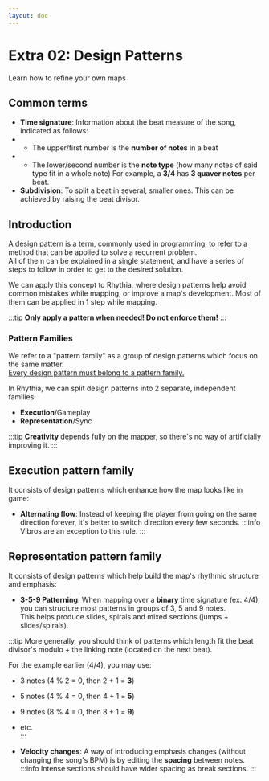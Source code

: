 ```yaml
---
layout: doc
---
```


# Extra 02: Design Patterns
Learn how to refine your own maps

## Common terms
- **Time signature**: Information about the beat measure of the song, indicated as follows:
- - The upper/first number is the **number of notes** in a beat
- - The lower/second number is the **note type** (how many notes of said type fit in a whole note)
For example, a **3/4** has **3 quaver notes** per beat.
- **Subdivision**: To split a beat in several, smaller ones. This can be achieved by raising the beat divisor.

## Introduction
A design pattern is a term, commonly used in programming, to refer to a method that can be applied to solve
a recurrent problem.  
All of them can be explained in a single statement, and have a series of steps to follow in order to get to the
desired solution.

We can apply this concept to Rhythia, where design patterns help avoid common mistakes while mapping,
or improve a map's development. Most of them can be applied in 1 step while mapping.

:::tip
**Only apply a pattern when needed! Do not enforce them!**
:::

### Pattern Families
We refer to a "pattern family" as a group of design patterns which focus on the same matter.  
<u>Every design pattern must belong to a pattern family.</u>  

In Rhythia, we can split design patterns into 2 separate, independent families:
- **Execution**/Gameplay
- **Representation**/Sync

:::tip
**Creativity** depends fully on the mapper, so there's no way of artificially improving it.
:::

## Execution pattern family
It consists of design patterns which enhance how the map looks like in game:
- **Alternating flow**: Instead of keeping the player from going on the same direction forever, it's better to 
switch direction every few seconds.
:::info
Vibros are an exception to this rule.
:::

## Representation pattern family
It consists of design patterns which help build the map's rhythmic structure and emphasis:
- **3-5-9 Patterning**: When mapping over a **binary** time signature (ex. 4/4),
you can structure most patterns in groups of 3, 5 and 9 notes.  
This helps produce slides, spirals and mixed sections (jumps + slides/spirals).

:::tip
More generally, you should think of patterns which length fit the beat divisor's modulo + 
the linking note (located on the next beat).   

For the example earlier (4/4), you may use:
- 3 notes (4 % 2 = 0, then 2 + 1 = **3**)
- 5 notes (4 % 4 = 0, then 4 + 1 = **5**)
- 9 notes (8 % 4 = 0, then 8 + 1 = **9**)
- etc.  
:::

- **Velocity changes**: A way of introducing emphasis changes (without changing the song's BPM) is by editing the
**spacing** between notes.
:::info
Intense sections should have wider spacing as break sections.
:::
